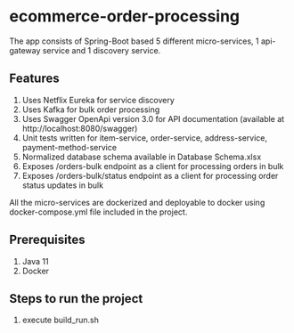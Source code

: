 # ecommerce-order-processing
The app consists of Spring-Boot based 5 different micro-services, 1 api-gateway service and 1 discovery service.

## Features
1. Uses Netflix Eureka for service discovery
2. Uses Kafka for bulk order processing
3. Uses Swagger OpenApi version 3.0 for API documentation (available at http://localhost:8080/swagger)
4. Unit tests written for item-service, order-service, address-service, payment-method-service
5. Normalized database schema available in Database Schema.xlsx
6. Exposes /orders-bulk endpoint as a client for processing orders in bulk
7. Exposes /orders-bulk/status endpoint as a client for processing order status updates in bulk

All the micro-services are dockerized and deployable to docker using docker-compose.yml file included in the project.

## Prerequisites

1. Java 11
2. Docker

## Steps to run the project

1. execute build_run.sh

